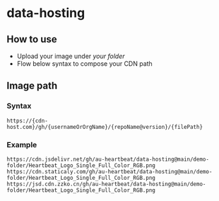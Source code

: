 # data-hosting

## How to use

- Upload your image under *your folder*
- Flow below syntax to compose your CDN path

## Image path

### Syntax

`https://{cdn-host.com}/gh/{usernameOrOrgName}/{repoName@version}/{filePath}`


### Example

```
https://cdn.jsdelivr.net/gh/au-heartbeat/data-hosting@main/demo-folder/Heartbeat_Logo_Single_Full_Color_RGB.png
https://cdn.staticaly.com/gh/au-heartbeat/data-hosting@main/demo-folder/Heartbeat_Logo_Single_Full_Color_RGB.png
https://jsd.cdn.zzko.cn/gh/au-heartbeat/data-hosting@main/demo-folder/Heartbeat_Logo_Single_Full_Color_RGB.png
```
